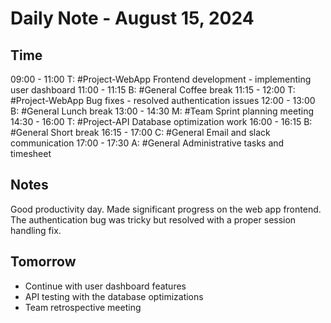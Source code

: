 # Daily Note - August 15, 2024

## Time

09:00 - 11:00 T: #Project-WebApp Frontend development - implementing user dashboard
11:00 - 11:15 B: #General Coffee break
11:15 - 12:00 T: #Project-WebApp Bug fixes - resolved authentication issues
12:00 - 13:00 B: #General Lunch break
13:00 - 14:30 M: #Team Sprint planning meeting
14:30 - 16:00 T: #Project-API Database optimization work
16:00 - 16:15 B: #General Short break
16:15 - 17:00 C: #General Email and slack communication
17:00 - 17:30 A: #General Administrative tasks and timesheet

## Notes

Good productivity day. Made significant progress on the web app frontend. The authentication bug was tricky but resolved with a proper session handling fix.

## Tomorrow

- Continue with user dashboard features
- API testing with the database optimizations
- Team retrospective meeting
